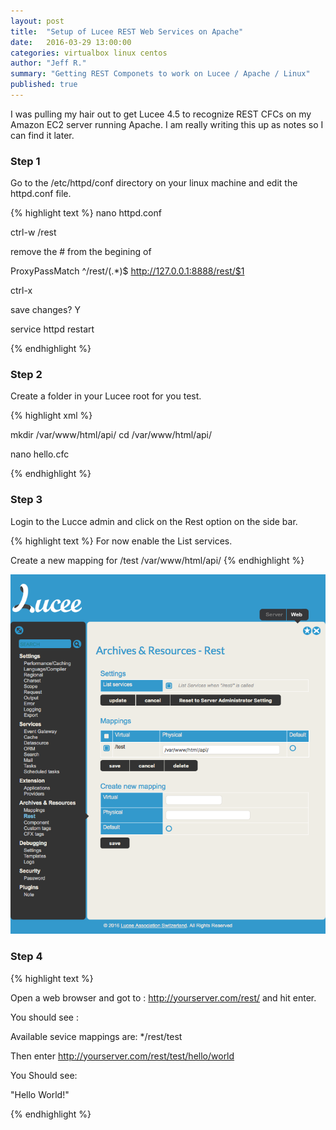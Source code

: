 ```yaml
---
layout: post
title:  "Setup of Lucee REST Web Services on Apache"
date:   2016-03-29 13:00:00
categories: virtualbox linux centos 
author: "Jeff R."
summary: "Getting REST Componets to work on Lucee / Apache / Linux"
published: true
---
```


I was pulling my hair out to get Lucee 4.5 to recognize REST CFCs on my Amazon EC2 server running Apache.  I am really writing this up as notes so I can find it later.

### Step 1

Go to the /etc/httpd/conf directory on your linux machine and edit the httpd.conf file.

{% highlight  text %}
nano httpd.conf

ctrl-w /rest

remove the # from the begining of  

ProxyPassMatch ^/rest/(.*)$ http://127.0.0.1:8888/rest/$1 

ctrl-x

save changes? Y

service httpd restart

{% endhighlight %}

### Step 2

Create a folder in your Lucee root for you test.

{% highlight  xml %}

mkdir /var/www/html/api/
cd /var/www/html/api/

nano hello.cfc

<cfcomponent rest="true" restpath="/hello"> 
    <cffunction name="myHello" access="remote" returnType="String" httpMethod="get" restPath="/world">
        <cfset res="Hello World!">
        <cfreturn res>
    </cffunction>
</cfcomponent>

{% endhighlight %}

### Step 3

Login to the Lucce admin and click on the Rest option on the side bar.

{% highlight  text %}
For now enable the List services.

Create a new mapping for /test /var/www/html/api/
{% endhighlight %}

<img src="/images/lucee-rest/rest-admin.png" style="" alt="Lucee Rest Admin Setting" />

### Step 4

{% highlight  text %}

Open a web browser and got to : http://yourserver.com/rest/ and hit enter.

You should see :

Available sevice mappings are:
*/rest/test

Then enter http://yourserver.com/rest/test/hello/world

You Should see:

"Hello World!"

{% endhighlight %}

